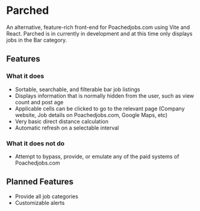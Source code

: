 # Parched

An alternative, feature-rich front-end for Poachedjobs.com using Vite and React. Parched is in currently in development and at this time only displays jobs in the Bar category.


## Features
### What it does
- Sortable, searchable, and filterable bar job listings
- Displays information that is normally hidden from the user, such as view count and post age
- Applicable cells can be clicked to go to the relevant page (Company website, Job details on Poachedjobs.com, Google Maps, etc)
- Very basic direct distance calculation
- Automatic refresh on a selectable interval

### What it does not do
- Attempt to bypass, provide, or emulate any of the paid systems of Poachedjobs.com

## Planned Features
- Provide all job categories
- Customizable alerts
